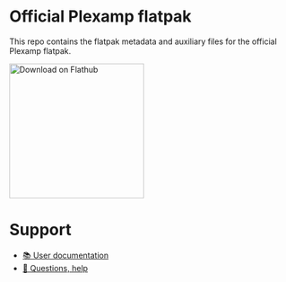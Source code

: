 # Official Plexamp flatpak

This repo contains the flatpak metadata and auxiliary files for the official Plexamp flatpak.

<a href='https://flathub.org/apps/details/tv.plex.Plexamp'><img width='240' alt='Download on Flathub' src='https://dl.flathub.org/assets/badges/flathub-badge-en.png'/></a>

# Support

- [📚 User documentation](https://support.plex.tv/articles/)
- [🛟 Questions, help](https://forums.plex.tv/tag/plexamp)
